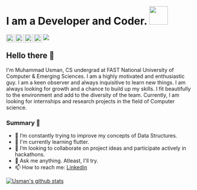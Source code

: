 # I am a Developer and Coder. <img src="https://media.giphy.com/media/h741oEMnAUIILdX0kU/giphy.gif" width="50">

<a href="https://www.linkedin.com/in/usmanisofficial/">
  <img align="left" alt="Usman's Linkedin" width="22px" style="color=blue" src="https://cdn.jsdelivr.net/npm/simple-icons@v3/icons/linkedin.svg" />
</a>

<a href="https://www.twitter.net/usmanisofficial">
  <img align="left" alt="Usman's Twitter" width="22px" src="https://cdn.jsdelivr.net/npm/simple-icons@3.13.0/icons/twitter.svg" />
</a>


<a href="https://github.com/usmanisofficial">
  <img align="left" alt="Usman's Github" width="22px" src="https://cdn.jsdelivr.net/npm/simple-icons@v3/icons/github.svg" />
</a>

<a href="https://www.instagram.com/usmanisofficial/">
  <img align="left" alt="Usman's Instagram" width="22px" src="https://cdn.jsdelivr.net/npm/simple-icons@v3/icons/instagram.svg" />
</a>

<p  align="left"><img src="https://i.pinimg.com/originals/8b/35/fe/8b35fef55fba1a201c9c7a11d3ec3d64.gif">

## Hello there 👋
I'm Muhammad Usman, CS undergrad at FAST National University of Computer & Emerging Sciences. I am a highly motivated and enthusiastic guy. I am a keen observer and always inquisitive to learn new things. I am always looking for growth and a chance to build up my skills. I fit beautifully to the environment and add to the diversity of the team. Currently, I am looking for internships and research projects in the field of Computer science.

### Summary 👨‍
- 🔭 I’m constantly trying to improve my concepts of Data Structures.
- 🌱 I'm currently learning flutter.
- 👯 I’m looking to collaborate on project ideas and participate actively in hackathons.
- 💬 Ask me anything. Atleast, I'll try. 
- 📫 How to reach me: [Linkedin](https://www.linkedin.com/in/usmanisofficial/) 


<a href="https://github.com/usmanisofficial">
 <img align="center" src="https://github-readme-stats.vercel.app/api?username=usmanisofficial&show_icons=true&theme=dracula&line_height=27" alt="Usman's github stats"/>
</a>


